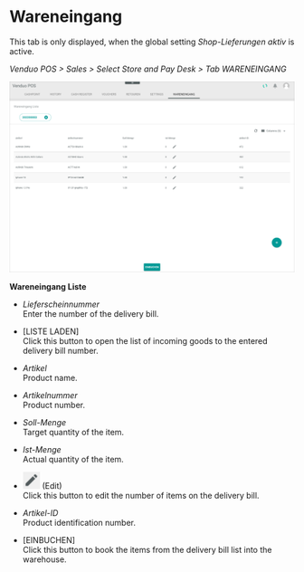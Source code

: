 # Wareneingang

This tab is only displayed, when the global setting *Shop-Lieferungen aktiv* is active.

*Venduo POS > Sales > Select Store and Pay Desk > Tab WARENEINGANG*

![Wareneingang](../../Assets/Screenshots/POS/Sales/Wareneingang/WareneingangListe.png "[Wareneingang]")

**Wareneingang Liste**

- *Lieferscheinnummer*    
  Enter the number of the delivery bill.

- [LISTE LADEN]   
  Click this button to open the list of incoming goods to the entered delivery bill number.



- *Artikel*    
  Product name.

- *Artikelnummer*    
  Product number.

- *Soll-Menge*    
  Target quantity of the item.

- *Ist-Menge*    
  Actual quantity of the item.

- ![Edit](../../Assets/Icons/Edit02.png "[Edit]") (Edit)   
  Click this button to edit the number of items on the delivery bill.

- *Artikel-ID*    
  Product identification number.


- [EINBUCHEN]   
  Click this button to book the items from the delivery bill list into the warehouse.

[comment]: <> (Is that right?)


[comment]: <> (to be completed)
